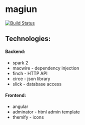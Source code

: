 # magiun

[![Build Status](https://travis-ci.org/Mihai238/magiun.svg?branch=master)](https://travis-ci.org/Mihai238/magiun)

## Technologies:

#### Backend:

* spark 2
* macwire - dependency injection
* finch - HTTP API
* circe - json library
* slick - database access

#### Frontend:

* angular
* adminator - html admin template
* themify - icons